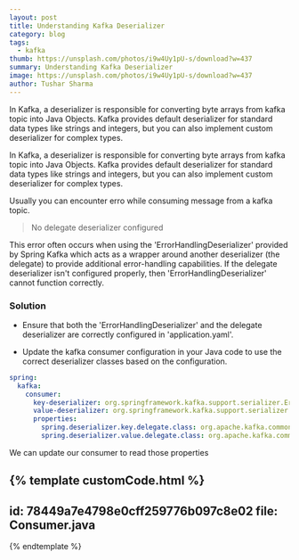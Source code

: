 ```yaml
---
layout: post
title: Understanding Kafka Deserializer
category: blog
tags:
  - kafka
thumb: https://unsplash.com/photos/i9w4Uy1pU-s/download?w=437
summary: Understanding Kafka Deserializer
image: https://unsplash.com/photos/i9w4Uy1pU-s/download?w=437
author: Tushar Sharma
---
```


In Kafka, a deserializer is responsible for converting byte arrays from kafka topic into Java Objects. Kafka provides default deserializer for standard data types like strings and integers, but you can also implement custom deserializer for complex types.<!-- truncate_here -->

In Kafka, a deserializer is responsible for converting byte arrays from kafka topic into Java Objects. Kafka provides default deserializer for standard data types like strings and integers, but you can also implement custom deserializer for complex types.


Usually you can encounter erro while consuming message from a kafka topic.

> No delegate deserializer configured

This error often occurs when using the 'ErrorHandlingDeserializer' provided by Spring Kafka which acts as a wrapper around another deserializer (the delegate) to provide additional error-handling capabilities. If the delegate deserializer isn't configured properly, then 'ErrorHandlingDeserializer' cannot function correctly.

### Solution

* Ensure that both the 'ErrorHandlingDeserializer' and the delegate deserializer are correctly configured in 'application.yaml'. 

* Update the kafka consumer configuration in your Java code to use the correct deserializer classes based on the configuration. 

```yaml
spring:
  kafka:
    consumer:
      key-deserializer: org.springframework.kafka.support.serializer.ErrorHandlingDeserializer
      value-deserializer: org.springframework.kafka.support.serializer.ErrorHandlingDeserializer
      properties:
        spring.deserializer.key.delegate.class: org.apache.kafka.common.serialization.StringDeserializer
        spring.deserializer.value.delegate.class: org.apache.kafka.common.serialization.StringDeserializer
```

We can update our consumer to read those properties

{% template  customCode.html %}
---
id: 78449a7e4798e0cff259776b097c8e02
file: Consumer.java
---
{% endtemplate %}
